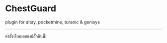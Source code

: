 # ChestGuard
plugin for altay, pocketmine, turanic &amp; genisys
<hr>
คำสั่งทั้งหมดของปลั๊กอินนี้!












